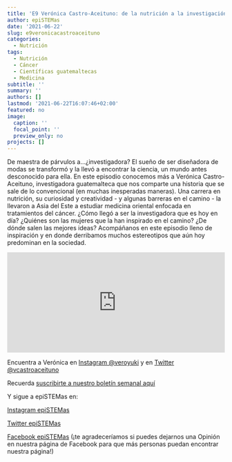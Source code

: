 ```yaml
---
title: 'E9 Verónica Castro-Aceituno: de la nutrición a la investigación de cáncer'
author: epiSTEMas
date: '2021-06-22'
slug: e9veronicacastroaceituno
categories:
  - Nutrición
tags:
  - Nutrición
  - Cáncer
  - Científicas guatemaltecas
  - Medicina
subtitle: ''
summary: ''
authors: []
lastmod: '2021-06-22T16:07:46+02:00'
featured: no
image:
  caption: ''
  focal_point: ''
  preview_only: no
projects: []
---
```


De maestra de párvulos a...¿investigadora? El sueño de ser diseñadora de modas se transformó y la llevó a encontrar la ciencia, un mundo antes desconocido para ella. En este episodio conocemos más a Verónica Castro-Aceituno, investigadora guatemalteca que nos comparte una historia que se sale de lo convencional (en muchas inesperadas maneras). Una carrera en nutrición, su curiosidad y creatividad - y algunas barreras en el camino - la llevaron a Asia del Este a estudiar medicina oriental enfocada en tratamientos del cáncer. ¿Cómo llegó a ser la investigadora que es hoy en día? ¿Quiénes son las mujeres que la han inspirado en el camino? ¿De dónde salen las mejores ideas? Acompáñanos en este episodio lleno de inspiración y en donde derribamos muchos estereotipos que aún hoy predominan en la sociedad.

<iframe src="https://open.spotify.com/embed/episode/5mWjXDbF5NPYAz48gIPtQR" width="100%" height="232" frameBorder="0" allowtransparency="true" allow="encrypted-media"></iframe>


Encuentra a Verónica en [Instagram @veroyuki](https://www.instagram.com/veroyuki/) y en [Twitter @vcastroaceituno](https://twitter.com/vcastroaceituno)


Recuerda [suscribirte a nuestro boletín semanal aquí](http://eepurl.com/hyEnr1)

Y sigue a epiSTEMas en:

[Instagram epiSTEMas](https://www.instagram.com/epistemas/)  

[Twitter epiSTEMas](https://twitter.com/epiSTEMas_Pod)

[Facebook epiSTEMas](https://www.facebook.com/epiSTEMasPod) (¡te agradeceríamos si puedes dejarnos una Opinión en nuestra página de Facebook para que más personas puedan encontrar nuestra página!)
